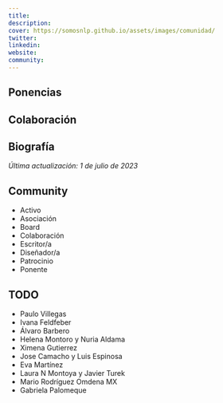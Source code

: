 ```yaml
---
title: 
description: 
cover: https://somosnlp.github.io/assets/images/comunidad/
twitter: 
linkedin: 
website: 
community:
---
```


## Ponencias

## Colaboración

## Biografía

*Última actualización: 1 de julio de 2023*

## Community

- Activo
- Asociación
- Board
- Colaboración
- Escritor/a
- Diseñador/a
- Patrocinio
- Ponente

## TODO

- Paulo Villegas
- Ivana Feldfeber
- Álvaro Barbero
- Helena Montoro y Nuria Aldama
- Ximena Gutierrez
- Jose Camacho y Luis Espinosa
- Eva Martínez
- Laura N Montoya y Javier Turek
- Mario Rodríguez Omdena MX
- Gabriela Palomeque
